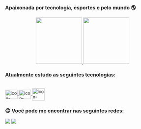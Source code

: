 ### Apaixonada por tecnologia, esportes e pelo mundo 🌎

<div align="center">
  <a href="https://github.com/MarianaDiniz-V">
  <img height="150em" src="https://github-readme-stats.vercel.app/api?username=MarianaDiniz-V&show_icons=true&theme=dracula&include_all_commits=true&count_private=true"/>
  <img height="150em" src="https://github-readme-stats.vercel.app/api/top-langs/?username=MarianaDiniz-V&layout=compact&langs_count=7&theme=dracula"/>
</div>
  
### Atualmente estudo as seguintes tecnologias: 
  <div style="display: inline_block"><br>
    <img align="center" alt="icon-Java" height="30" width="40" src="https://cdn.worldvectorlogo.com/logos/java.svg">
    <img align="center" alt="icon-Kotlin" height="30" width="40" src="https://logowik.com/content/uploads/images/kotlin.jpg">
    <img align="center" alt="icon-Aws" height="40" width="40" src="https://a0.awsstatic.com/libra-css/images/logos/aws_logo_smile_1200x630.png">
  </div>
</div>
  
 ### 😊 Você pode me encontrar nas seguintes redes:
 
<div> 
  <a href = "mailto:marianadiniz.v@gmail.com"><img src="https://img.shields.io/badge/-Gmail-%23333?style=for-the-badge&logo=gmail&logoColor=white" target="_blank"></a>
  <a href="https://www.linkedin.com/in/mariana-dinizv/" target="_blank"><img src="https://img.shields.io/badge/-LinkedIn-%230077B5?style=for-the-badge&logo=linkedin&logoColor=white" target="_blank"></a>  
</div>
